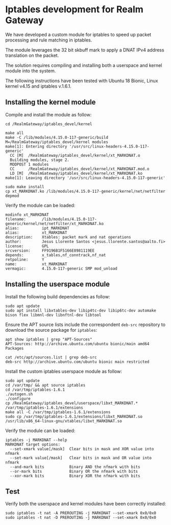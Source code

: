 # Iptables development for Realm Gateway

We have developed a custom module for iptables to speed up packet processing and rule matching in iptables.

The module leverages the 32 bit skbuff mark to apply a DNAT IPv4 address translation on the packet.

The solution requires compiling and installing both a userspace and kernel module into the system.

The following instructions have been tested with Ubuntu 18 Bionic, Linux kernel v4.15 and iptables v.1.6.1.


## Installing the kernel module

Compile and install the module as follow:

```
cd /RealmGateway/iptables_devel/kernel

make all
make -C /lib/modules/4.15.0-117-generic/build M=/RealmGateway/iptables_devel/kernel modules
make[1]: Entering directory '/usr/src/linux-headers-4.15.0-117-generic'
  CC [M]  /RealmGateway/iptables_devel/kernel/xt_MARKDNAT.o
  Building modules, stage 2.
  MODPOST 1 modules
  CC      /RealmGateway/iptables_devel/kernel/xt_MARKDNAT.mod.o
  LD [M]  /RealmGateway/iptables_devel/kernel/xt_MARKDNAT.ko
make[1]: Leaving directory '/usr/src/linux-headers-4.15.0-117-generic'

sudo make install
cp xt_MARKDNAT.ko /lib/modules/4.15.0-117-generic/kernel/net/netfilter
depmod
```

Verify the module can be loaded:

```
modinfo xt_MARKDNAT
filename:       /lib/modules/4.15.0-117-generic/kernel/net/netfilter/xt_MARKDNAT.ko
alias:          ipt_MARKDNAT
alias:          xt_MARKDNAT
description:    Xtables: packet mark and nat operations
author:         Jesus Llorente Santos <jesus.llorente.santos@aalto.fi>
license:        GPL
srcversion:     FF9196B1F5166E8981119EE
depends:        x_tables,nf_conntrack,nf_nat
retpoline:      Y
name:           xt_MARKDNAT
vermagic:       4.15.0-117-generic SMP mod_unload
```

## Installing the userspace module

Install the following build dependencies as follow:

```
sudo apt update
sudo apt install libxtables-dev libip4tc-dev libip6tc-dev automake bison flex libmnl-dev libnftnl-dev libtool
```

Ensure the APT source lists include the correspondent `deb-src` repository to download the source package for `iptables`:

```
apt show iptables | grep "APT-Sources"
APT-Sources: http://archive.ubuntu.com/ubuntu bionic/main amd64 Packages

cat /etc/apt/sources.list | grep deb-src
deb-src http://archive.ubuntu.com/ubuntu bionic main restricted
```

Install the custom iptables userspace module as follow:

```
sudo apt update
cd /var/tmp/ && apt source iptables
cd /var/tmp/iptables-1.6.1
./autogen.sh
./configure
cp /RealmGateway/iptables_devel/userspace/libxt_MARKDNAT.* /var/tmp/iptables-1.6.1/extensions
make all -C /var/tmp/iptables-1.6.1/extensions
sudo cp /var/tmp/iptables-1.6.1/extensions/libxt_MARKDNAT.so /usr/lib/x86_64-linux-gnu/xtables/libxt_MARKDNAT.so
```

Verify the module can be loaded:

```
iptables -j MARKDNAT --help
MARKDNAT target options:
  --set-xmark value[/mask]  Clear bits in mask and XOR value into nfmark
  --set-mark value[/mask]   Clear bits in mask and OR value into nfmark
  --and-mark bits           Binary AND the nfmark with bits
  --or-mark bits            Binary OR the nfmark with bits
  --xor-mark bits           Binary XOR the nfmark with bits
```

## Test

Verify both the userspace and kernel modules have been correctly installed:

```
sudo iptables -t nat -A PREROUTING -j MARKDNAT --set-xmark 0x0/0x0
sudo iptables -t nat -D PREROUTING -j MARKDNAT --set-xmark 0x0/0x0
```
